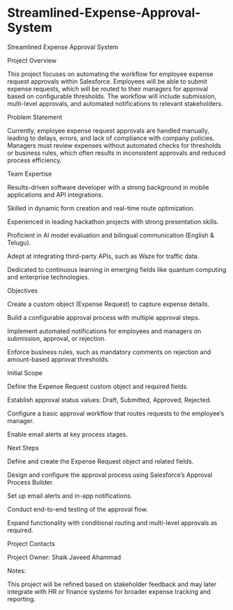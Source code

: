 # Streamlined-Expense-Approval-System


Streamlined Expense Approval System

Project Overview

This project focuses on automating the workflow for employee expense request approvals within Salesforce. Employees will be able to submit expense requests, which will be routed to their managers for approval based on configurable thresholds. The workflow will include submission, multi-level approvals, and automated notifications to relevant stakeholders.

Problem Statement

Currently, employee expense request approvals are handled manually, leading to delays, errors, and lack of compliance with company policies. Managers must review expenses without automated checks for thresholds or business rules, which often results in inconsistent approvals and reduced process efficiency.

Team Expertise

Results-driven software developer with a strong background in mobile applications and API integrations.

Skilled in dynamic form creation and real-time route optimization.

Experienced in leading hackathon projects with strong presentation skills.

Proficient in AI model evaluation and bilingual communication (English & Telugu).

Adept at integrating third-party APIs, such as Waze for traffic data.

Dedicated to continuous learning in emerging fields like quantum computing and enterprise technologies.

Objectives

Create a custom object (Expense Request) to capture expense details.

Build a configurable approval process with multiple approval steps.

Implement automated notifications for employees and managers on submission, approval, or rejection.

Enforce business rules, such as mandatory comments on rejection and amount-based approval thresholds.

Initial Scope

Define the Expense Request custom object and required fields.

Establish approval status values: Draft, Submitted, Approved, Rejected.

Configure a basic approval workflow that routes requests to the employee’s manager.

Enable email alerts at key process stages.

Next Steps

Define and create the Expense Request object and related fields.

Design and configure the approval process using Salesforce’s Approval Process Builder.

Set up email alerts and in-app notifications.

Conduct end-to-end testing of the approval flow.

Expand functionality with conditional routing and multi-level approvals as required.

Project Contacts

Project Owner: Shaik Javeed Ahammad

Notes:

This project will be refined based on stakeholder feedback and may later integrate with HR or finance systems for broader expense tracking and reporting.
